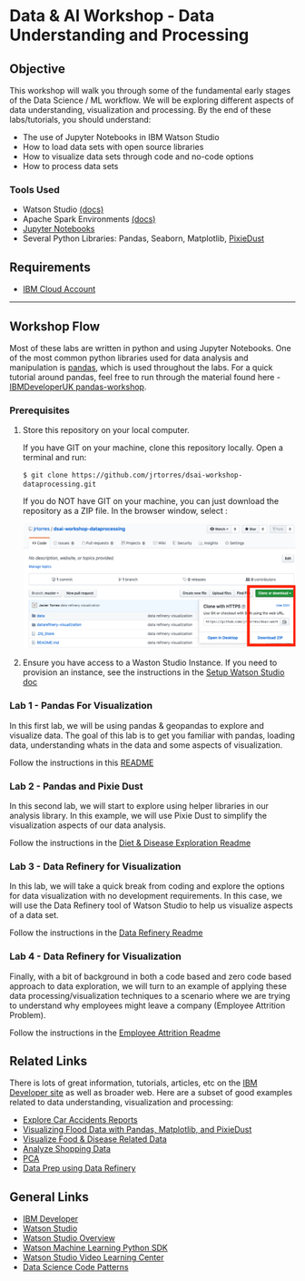 # Data & AI Workshop - Data Understanding and Processing

## Objective

This workshop will walk you through some of the fundamental early stages of the Data Science / ML workflow. We will be exploring different aspects of data understanding, visualization and processing. By the end of these labs/tutorials, you should understand:

- The use of Jupyter Notebooks in IBM Watson Studio
- How to load data sets with open source libraries
- How to visualize data sets through code and no-code options
- How to process data sets

### Tools Used

- Watson Studio [(docs)](https://dataplatform.cloud.ibm.com/docs/content/wsj/getting-started/welcome-main.html?audience=wdp)
- Apache Spark Environments [(docs)](https://dataplatform.cloud.ibm.com/docs/content/wsj/analyze-data/environments-parent.html?audience=wdp)
- [Jupyter Notebooks](http://jupyter.org/)
- Several Python Libraries: Pandas, Seaborn, Matplotlib, [PixieDust](https://github.com/pixiedust/pixiedust)

## Requirements

- [IBM Cloud Account](https://cloud.ibm.com)

***

## Workshop Flow

Most of these labs are written in python and using Jupyter Notebooks. One of the most common python libraries used for data analysis and manipulation is [pandas](https://pandas.pydata.org/), which is used throughout the labs. For a quick tutorial around pandas, feel free to run through the material found here - [IBMDeveloperUK pandas-workshop](https://github.com/IBMDeveloperUK/pandas-workshop).

### Prerequisites

1. Store this repository on your local computer.

   If you have GIT on your machine, clone this repository locally. Open a terminal and run:

   ```
   $ git clone https://github.com/jrtorres/dsai-workshop-dataprocessing.git
   ```

   If you do NOT have GIT on your machine, you can just download the repository as a ZIP file. In the browser window, select :

    ![Download Repo](docs/images/ss0.png)

1. Ensure you have access to a Waston Studio Instance. If you need to provision an instance, see the instructions in the [Setup Watson Studio doc](EnvironmentSetup.md)

### Lab 1 - Pandas For Visualization

In this first lab, we will be using pandas & geopandas to explore and visualize data. The goal of this lab is to get you familiar with pandas, loading data, understanding whats in the data and some aspects of visualization.

Follow the instructions in this [README](https://github.com/jrtorres/geopandas-workshop)

### Lab 2 - Pandas and Pixie Dust

In this second lab, we will start to explore using helper libraries in our analysis library. In this example, we will use Pixie Dust to simplify the visualization aspects of our data analysis.

Follow the instructions in the [Diet & Disease Exploration Readme](Diet-Disease-Exploration.md)

### Lab 3 - Data Refinery for Visualization

In this lab, we will take a quick break from coding and explore the options for data visualization with no development requirements. In this case, we will use the Data Refinery tool of Watson Studio to help us visualize aspects of a data set.

Follow the instructions in the [Data Refinery Readme](datarefinery/README.md)

### Lab 4 - Data Refinery for Visualization

Finally, with a bit of background in both a code based and zero code based approach to data exploration, we will turn to an example of applying these data processing/visualization techniques to a scenario where we are trying to understand why employees might leave a company (Employee Attrition Problem). 

Follow the instructions in the [Employee Attrition Readme](Employee-Attrition-Exploration.md)

## Related Links

There is lots of great information, tutorials, articles, etc on the [IBM Developer site](https://developer.ibm.com) as well as broader web. Here are a subset of good examples related to data understanding, visualization and processing:

- [Explore Car Accidents Reports](https://dataplatform.cloud.ibm.com/exchange/public/entry/view/5a7051906b8fe9cc1ba126b53edd948e)
- [Visualizing Flood Data with Pandas, Matplotlib, and PixieDust](https://github.com/IBM/visualize-data-with-python)
- [Visualize Food & Disease Related Data](https://developer.ibm.com/patterns/create-visualizations-to-understand-food-insecurity/)
- [Analyze Shopping Data](https://developer.ibm.com/patterns/analyze-historical-shopping-data-spark-pixiedust-jupyter-notebook/)
- [PCA](https://developer.ibm.com/patterns/deep-dive-into-pca-principal-component-analysis/)
- [Data Prep using Data Refinery](https://developer.ibm.com/tutorials/data-preparation-with-ibm-data-refinery/)

## General Links

- [IBM Developer](https://developer.ibm.com)
- [Watson Studio](https://dataplatform.ibm.com/)
- [Watson Studio Overview](https://dataplatform.cloud.ibm.com/docs/content/wsj/getting-started/overview-ws.html?audience=wdp&context=wdp&linkInPage=true)
- [Watson Machine Learning Python SDK](https://wml-api-pyclient.mybluemix.net/)
- [Watson Studio Video Learning Center](https://www.youtube.com/playlist?list=PLzpeuWUENMK3u3j_hffhNZX3-Jkht3N6V)
- [Data Science Code Patterns](https://developer.ibm.com/code/technologies/data-science/)
